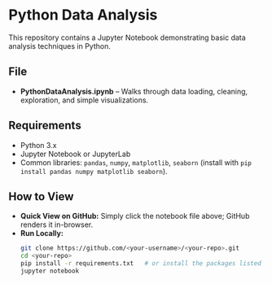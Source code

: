 # Python Data Analysis

This repository contains a Jupyter Notebook demonstrating basic data analysis techniques in Python.

## File
- **PythonDataAnalysis.ipynb** – Walks through data loading, cleaning, exploration, and simple visualizations.

## Requirements
- Python 3.x  
- Jupyter Notebook or JupyterLab  
- Common libraries: `pandas`, `numpy`, `matplotlib`, `seaborn` (install with `pip install pandas numpy matplotlib seaborn`).

## How to View
- **Quick View on GitHub:** Simply click the notebook file above; GitHub renders it in-browser.
- **Run Locally:**
  ```bash
  git clone https://github.com/<your-username>/<your-repo>.git
  cd <your-repo>
  pip install -r requirements.txt   # or install the packages listed above
  jupyter notebook
